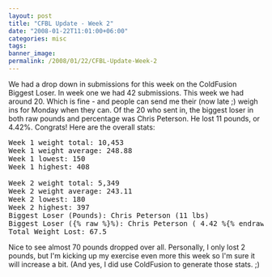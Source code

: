 ```yaml
---
layout: post
title: "CFBL Update - Week 2"
date: "2008-01-22T11:01:00+06:00"
categories: misc 
tags: 
banner_image: 
permalink: /2008/01/22/CFBL-Update-Week-2
---
```


We had a drop down in submissions for this week on the ColdFusion Biggest Loser. In week one we had 42 submissions. This week we had around 20. Which is fine - and people can send me their (now late ;) weigh ins for Monday when they can. Of the 20 who sent in, the biggest loser in both raw pounds and percentage was Chris Peterson. He lost 11 pounds, or 4.42%. Congrats! Here are the overall stats:

<pre>
Week 1 weight total: 10,453
Week 1 weight average: 248.88
Week 1 lowest: 150
Week 1 highest: 408

Week 2 weight total: 5,349
Week 2 weight average: 243.11
Week 2 lowest: 180
Week 2 highest: 397
Biggest Loser (Pounds): Chris Peterson (11 lbs)
Biggest Loser ({% raw %}%): Chris Peterson ( 4.42 %{% endraw %})
Total Weight Lost: 67.5
</pre>

Nice to see almost 70 pounds dropped over all. Personally, I only lost 2 pounds, but I'm kicking up my exercise even more this week so I'm sure it will increase a bit. (And yes, I did use ColdFusion to generate those stats. ;)